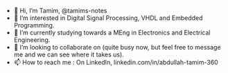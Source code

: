- 👋 Hi, I’m Tamim, @tamims-notes
- 👀 I’m interested in Digital Signal Processing, VHDL and Embedded Programming.
- 🌱 I’m currently studying towards a MEng in Electronics and Electrical Engineering. 
- 💞️ I’m looking to collaborate on (quite busy now, but feel free to message me and we can see where it takes us).
- 📫 How to reach me : On LinkedIn,  linkedin.com/in/abdullah-tamim-360

<!---
tamims-notes/tamims-notes is a ✨ special ✨ repository because its `README.md` (this file) appears on your GitHub profile.
You can click the Preview link to take a look at your changes.
--->

